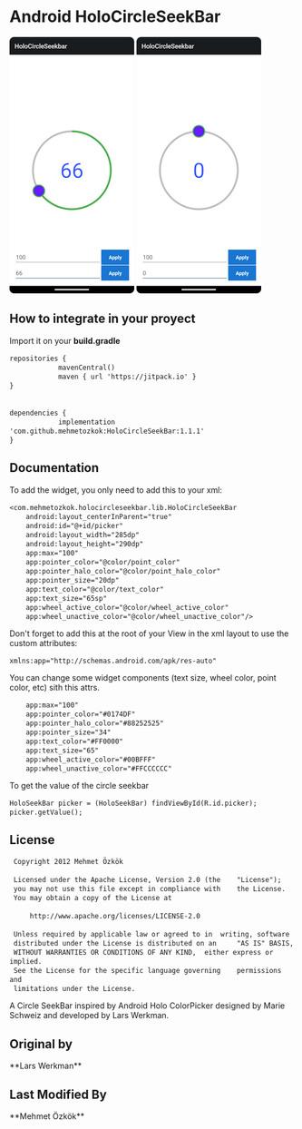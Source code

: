 <h1>Android HoloCircleSeekBar</h1>


![image](/images/device-2015-04-08-225534.png)
![image](/images/device-2015-09-21-225940.png)

<h2>How to integrate in your proyect</h2>

Import it on your **build.gradle**

```
repositories {
			mavenCentral()
			maven { url 'https://jitpack.io' }
}


dependencies {
	        implementation 'com.github.mehmetozkok:HoloCircleSeekBar:1.1.1'
}
```


<h2>Documentation</h2>
To add the widget, you only need to add this to your xml:

    <com.mehmetozkok.holocircleseekbar.lib.HoloCircleSeekBar
        android:layout_centerInParent="true"
        android:id="@+id/picker"
        android:layout_width="285dp"
        android:layout_height="290dp"
        app:max="100"
        app:pointer_color="@color/point_color"
        app:pointer_halo_color="@color/point_halo_color"
        app:pointer_size="20dp"
        app:text_color="@color/text_color"
        app:text_size="65sp"
        app:wheel_active_color="@color/wheel_active_color"
        app:wheel_unactive_color="@color/wheel_unactive_color"/>

Don't forget to add this at the root of your View in the xml layout to use the custom attributes:

	xmlns:app="http://schemas.android.com/apk/res-auto"
        
You can change some widget components (text size, wheel color, point color, etc) sith this attrs.
 
        app:max="100"
        app:pointer_color="#0174DF"
        app:pointer_halo_color="#88252525"
        app:pointer_size="34"
        app:text_color="#FF0000"
        app:text_size="65"
        app:wheel_active_color="#00BFFF"
        app:wheel_unactive_color="#FFCCCCCC" 

To get the value of the circle seekbar

	HoloSeekBar picker = (HoloSeekBar) findViewById(R.id.picker);
	picker.getValue();
	
<H2>License</H2>
	
 	 Copyright 2012 Mehmet Özkök
 	
 	 Licensed under the Apache License, Version 2.0 (the 	"License");
 	 you may not use this file except in compliance with 	the License.
 	 You may obtain a copy of the License at
 	
 	     http://www.apache.org/licenses/LICENSE-2.0
 	
 	 Unless required by applicable law or agreed to in 	writing, software
	 distributed under the License is distributed on an 	"AS IS" BASIS,
 	 WITHOUT WARRANTIES OR CONDITIONS OF ANY KIND, 	either express or implied.
 	 See the License for the specific language governing 	permissions and
 	 limitations under the License.

A Circle SeekBar inspired by Android Holo ColorPicker designed by Marie Schweiz and developed by Lars Werkman.

<h2>Original by</h2>
**Lars Werkman**
 

<h2>Last Modified By</h2>
**Mehmet Özkök**
